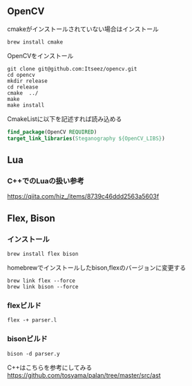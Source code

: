 ## OpenCV
cmakeがインストールされていない場合はインストール
```shell
brew install cmake
```

OpenCVをインストール
```shell
git clone git@github.com:Itseez/opencv.git
cd opencv
mkdir release
cd release
cmake  ../
make
make install
```

CmakeListに以下を記述すれば読み込める
```cmake
find_package(OpenCV REQUIRED)
target_link_libraries(Steganography ${OpenCV_LIBS})
```

## Lua
### C++でのLuaの扱い参考
https://qiita.com/hiz_/items/8739c46ddd2563a5603f

## Flex, Bison
### インストール
```shell
brew install flex bison
```

homebrewでインストールしたbison,flexのバージョンに変更する
```shell
brew link flex --force
brew link bison --force
```

### flexビルド
```shell
flex -+ parser.l
```

### bisonビルド
```shell
bison -d parser.y
```

C++はこちらを参考にしてみる
https://github.com/tosyama/palan/tree/master/src/ast